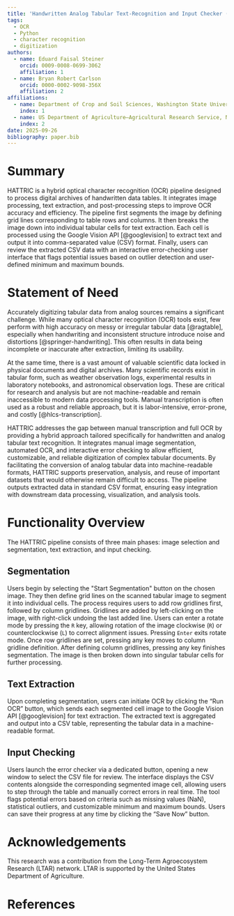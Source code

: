 ```yaml
---
title: 'Handwritten Analog Tabular Text-Recognition and Input Checker (HATTRIC) Pipeline'
tags:
  - OCR
  - Python
  - character recognition
  - digitization
authors:
  - name: Eduard Faisal Steiner
    orcid: 0009-0008-0699-3062
    affiliation: 1
  - name: Bryan Robert Carlson
    orcid: 0000-0002-9098-356X
    affiliation: 2
affiliations:
  - name: Department of Crop and Soil Sciences, Washington State University, Pullman, Washington, USA
    index: 1
  - name: US Department of Agriculture–Agricultural Research Service, Northwest Sustainable Agroecosystems Research Unit, Pullman, Washington, USA
    index: 2
date: 2025-09-26
bibliography: paper.bib
---
```


# Summary

HATTRIC is a hybrid optical character recognition (OCR) pipeline designed to process digital archives of handwritten data tables. It integrates image processing, text extraction, and post-processing steps to improve OCR accuracy and efficiency. The pipeline first segments the image by defining grid lines corresponding to table rows and columns. It then breaks the image down into individual tabular cells for text extraction. Each cell is processed using the Google Vision API [@googlevision] to extract text and output it into comma-separated value (CSV) format. Finally, users can review the extracted CSV data with an interactive error-checking user interface that flags potential issues based on outlier detection and user-defined minimum and maximum bounds.

# Statement of Need

Accurately digitizing tabular data from analog sources remains a significant challenge. While many optical character recognition (OCR) tools exist, few perform with high accuracy on messy or irregular tabular data [@ragtable], especially when handwriting and inconsistent structure introduce noise and distortions [@springer-handwriting]. This often results in data being incomplete or inaccurate after extraction, limiting its usability.

At the same time, there is a vast amount of valuable scientific data locked in physical documents and digital archives. Many scientific records exist in tabular form, such as weather observation logs, experimental results in laboratory notebooks, and astronomical observation logs. These are critical for research and analysis but are not machine-readable and remain inaccessible to modern data processing tools. Manual transcription is often used as a robust and reliable approach, but it is labor-intensive, error-prone, and costly [@hlcs-transcription].

HATTRIC addresses the gap between manual transcription and full OCR by providing a hybrid approach tailored specifically for handwritten and analog tabular text recognition. It integrates manual image segmentation, automated OCR, and interactive error checking to allow efficient, customizable, and reliable digitization of complex tabular documents. By facilitating the conversion of analog tabular data into machine-readable formats, HATTRIC supports preservation, analysis, and reuse of important datasets that would otherwise remain difficult to access. The pipeline outputs extracted data in standard CSV format, ensuring easy integration with downstream data processing, visualization, and analysis tools.

# Functionality Overview

The HATTRIC pipeline consists of three main phases: image selection and segmentation, text extraction, and input checking.

## Segmentation

Users begin by selecting the "Start Segmentation" button on the chosen image. They then define grid lines on the scanned tabular image to segment it into individual cells. The process requires users to add row gridlines first, followed by column gridlines. Gridlines are added by left-clicking on the image, with right-click undoing the last added line. Users can enter a rotate mode by pressing the `R` key, allowing rotation of the image clockwise (`R`) or counterclockwise (`L`) to correct alignment issues. Pressing `Enter` exits rotate mode. Once row gridlines are set, pressing any key moves to column gridline definition. After defining column gridlines, pressing any key finishes segmentation. The image is then broken down into singular tabular cells for further processing.

## Text Extraction

Upon completing segmentation, users can initiate OCR by clicking the “Run OCR” button, which sends each segmented cell image to the Google Vision API [@googlevision] for text extraction. The extracted text is aggregated and output into a CSV table, representing the tabular data in a machine-readable format.

## Input Checking

Users launch the error checker via a dedicated button, opening a new window to select the CSV file for review. The interface displays the CSV contents alongside the corresponding segmented image cell, allowing users to step through the table and manually correct errors in real time. The tool flags potential errors based on criteria such as missing values (NaN), statistical outliers, and customizable minimum and maximum bounds. Users can save their progress at any time by clicking the “Save Now” button.

# Acknowledgements

This research was a contribution from the Long-Term Agroecosystem Research (LTAR) network. LTAR is supported by the United States Department of Agriculture.

# References







